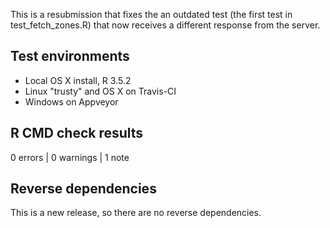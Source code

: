 This is a resubmission that fixes the an outdated test (the first test in test_fetch_zones.R) that now receives a different response from the server.

## Test environments

* Local OS X install, R 3.5.2
* Linux "trusty" and OS X on Travis-CI
* Windows on Appveyor

## R CMD check results

0 errors | 0 warnings | 1 note

## Reverse dependencies

This is a new release, so there are no reverse dependencies.
